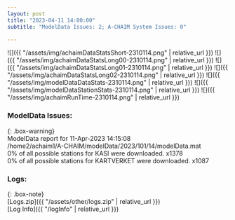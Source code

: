 ```yaml
---
layout: post
title: "2023-04-11 14:00:00"
subtitle: "ModelData Issues: 2; A-CHAIM System Issues: 0"

---
```


![]({{ "/assets/img/achaimDataStatsShort-2310114.png" | relative_url }})
![]({{ "/assets/img/achaimDataStatsLong00-2310114.png" | relative_url }})
![]({{ "/assets/img/achaimDataStatsLong01-2310114.png" | relative_url }})
![]({{ "/assets/img/achaimDataStatsLong02-2310114.png" | relative_url }})
![]({{ "/assets/img/modelDataDataStats-2310114.png" | relative_url }})
![]({{ "/assets/img/modelDataStationStats-2310114.png" | relative_url }})
![]({{ "/assets/img/achaimRunTime-2310114.png" | relative_url }})


### ModelData Issues:  
  
{: .box-warning}  
 ModelData report for 11-Apr-2023 14:15:08   
 /home2/achaim1/A-CHAIM/modelData/2023/101/14/modelData.mat   
 0% of all possible stations for KASI were downloaded. x1378   
 0% of all possible stations for KARTVERKET were downloaded. x1087   
  


### Logs:  
  
{: .box-note}  
[Logs.zip]({{ "/assets/other/logs.zip" | relative_url }})  
[Log Info]({{ "/logInfo" | relative_url }})  
